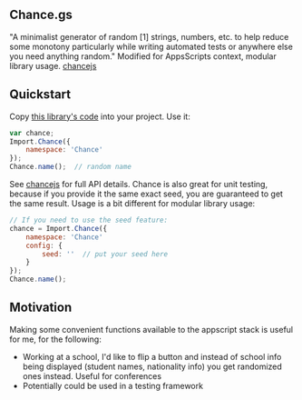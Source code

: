 ## Chance.gs

"A minimalist generator of random [1] strings, numbers, etc. to help reduce some monotony particularly while writing automated tests or anywhere else you need anything random." Modified for AppsScripts context, modular library usage. [chancejs](https://chancejs.com)

## Quickstart

Copy [this library's code]() into your project. Use it:

```js
var chance;
Import.Chance({
	namespace: 'Chance'
});
Chance.name();  // random name
```

See [chancejs](https://chancejs.com) for full API details. Chance is also great for unit testing, because if you provide it the same exact seed, you are guaranteed to get the same result. Usage is a bit different for modular library usage:

```js
// If you need to use the seed feature:
chance = Import.Chance({
	namespace: 'Chance'
	config: {
		seed: ''  // put your seed here
	}
});
Chance.name();
```


## Motivation

Making some convenient functions available to the appscript stack is useful for me, for the following:

- Working at a school, I'd like to flip a button and instead of school info being displayed (student names, nationality info) you get randomized ones instead. Useful for conferences
- Potentially could be used in a testing framework
